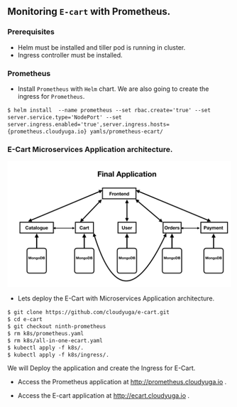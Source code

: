 ## Monitoring `E-cart` with Prometheus.
### Prerequisites 
  - Helm must be installed and tiller pod is running in cluster.
  - Ingress controller must be installed.

### Prometheus
- Install `Prometheus` with `Helm` chart. We are also going to create the ingress for `Prometheus`.
```
$ helm install  --name prometheus --set rbac.create='true' --set server.service.type='NodePort' --set server.ingress.enabled='true',server.ingress.hosts={prometheus.cloudyuga.io} yamls/prometheus-ecart/ 
```

### E-Cart Microservices Application architecture.
![Microservices](./Catalogue.jpeg?raw=true)

- Lets deploy the E-Cart with Microservices Application architecture.
```
$ git clone https://github.com/cloudyuga/e-cart.git
$ cd e-cart
$ git checkout ninth-prometheus
$ rm k8s/prometheus.yaml
$ rm k8s/all-in-one-ecart.yaml
$ kubectl apply -f k8s/.
$ kubectl apply -f k8s/ingress/.
```
We will Deploy the application and create the Ingress for E-Cart.

- Access the Prometheus application at http://prometheus.cloudyuga.io .

- Access the E-cart application at http://ecart.cloudyuga.io .
